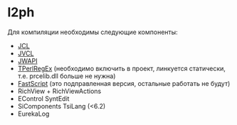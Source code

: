 l2ph
====

Для компиляции необходимы следующие компоненты:

* [JCL](https://github.com/project-jedi/jcl)
* [JVCL](https://github.com/project-jedi/jvcl)
* [JWAPI](https://github.com/ccy/jedi-apilib)
* [TPerlRegEx](http://www.regular-expressions.info/download/TPerlRegEx.zip) (необходимо включить в проект, линкуется статически, т.е. prcelib.dll больше не нужна)
* [FastScript](http://l2ph.coderx.ru/arhive/components/FastScript.rar) (это подправленная версия, остальные работать не будут)
* RichView + RichViewActions
* EControl SyntEdit
* SiComponents TsiLang (<6.2)
* EurekaLog
